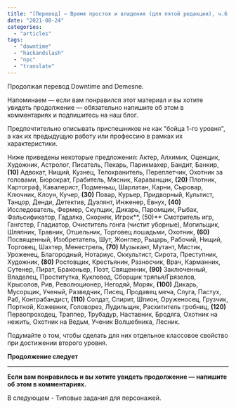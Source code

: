 ```yaml
---
title: "[Перевод] — Время простоя и владения (для пятой редакции), ч.6 — Генерация приспешников"
date: "2021-08-24"
categories: 
  - "articles"
tags: 
  - "downtime"
  - "hackandslash"
  - "npc"
  - "translate"
---
```


Продолжая перевод Downtime and Demesne.

Напоминаем — если вам понравился этот материал и вы хотите увидеть продолжение — обязательно напишите об этом в комментариях и подпишитесь на наш блог.

Предпочтительно описывать приспешников не как "бойца 1-го уровня", а как их предыдущую работу или профессию в рамках их характеристики.

Ниже приведены некоторые предложения: Актер, Алхимик, Оценщик, Художник, Астролог, Писатель, Пекарь, Парикмахер, Бандит, Банкир, **(10)** Адвокат, Нищий, Кузнец, Телохранитель, Переплетчик, Охотник за головами, Бюрократ, Грабитель, Мясник, Караванщик, **(20)** Плотник, Картограф, Кавалерист, Подменыш, Шарлатан, Карни, Сыровар, Ключник, Клоун, Кучер, **(30)** Повар, Курьер, Придворный, Культист, Танцор, Денди, Детектив, Дуэлянт, Инженер, Евнух, **(40)** Исследователь, Фермер, Скупщик, Дикарь, Паромщик, Рыбак, Фальсификатор, Гадалка, Скорняк, Игрок**, (50)** Смотритель игр, Гангстер, Гладиатор, Очиститель гонга (чистит уборные), Могильщик, Шляпник, Травник, Отшельник, Торговец лошадьми, Охотник, **(60)** Посвященный, Изобретатель, Шут, Жонглер, Рыцарь, Рабочий, Нищий, Торговец, Шахтер, Менестрель, **(70)** Музыкант, Мутант, Мистик, Уроженец, Благородный, Нотариус, Оккультист, Сирота, Преступник, Художник, **(80)** Ростовщик, Крестьянин, Разносчик, Врач, Карманник, Сутенер, Пират, Браконьер, Поэт, Священник, **(90)** Заключенный, Владелец, Проститутка, Кукловод, Сборщик тряпья/Грязелов, Крысолов, Рив, Революционер, Негодяй, Моряк, **(100)** Дикарь, Мусорщик, Ученый, Разведчик, Писец, Продавец меча, Слуга, Пастух, Раб, Контрабандист, **(110)** Солдат, Спирит, Шпион, Оруженосец, Грузчик, Портной, Кожевник, Головорез, Лудильщик, Расхититель гробниц, **(120)** Первопроходец, Траппер, Трубадур, Наставник, Бродяга, Охотник на нежить, Охотник на Ведьм, Ученик Волшебника, Лесник.

Подумайте о том, чтобы сделать для них отдельное классовое свойство при достижении второго уровня.

**Продолжение следует**

* * *

**Если вам понравилось и вы хотите увидеть продолжение — напишите об этом в комментариях.**

В следующем - Типовые задания для персонажей.
